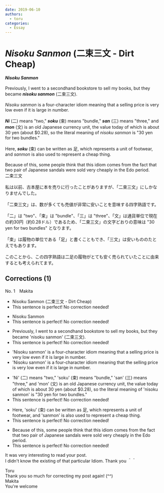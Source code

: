```yaml
---
date: 2019-06-10
authors:
  - toru
categories:
  - Essay
---
```


<h1 id="subject_show"><strong><em>Nisoku Sanmon</strong></em> (二束三文 - Dirt Cheap)</h1>
<div class="date" hidden>Jun 10, 2019 18:20</div>
<div id="post"><div id="body_show_ori">
<strong><em>Nisoku Sanmon</strong></em><br/><br/>Previously, I went to a secondhand bookstore to sell my books, but they became <strong><em>nisoku sanmon</em></strong> (二束三文).<br/><br/><em>Nisoku sanmon</em> is a four-character idiom meaning that a selling price is very low even if it is large in number.<br/><br/><strong><em>Ni</em></strong> (二) means "two," <strong><em>soku</em></strong> (束) means "bundle," <strong><em>san</em></strong> (三) means "three," and <strong><em>mon</em></strong> (文) is an old Japanese currency unit, the value today of which is about 30 yen (about $0.28), so the literal meaning of <em>nisoku sanmon</em> is "30 yen for two bundles."<br/><br/>Here, <strong><em>soku</em></strong> (束) can be written as 足, which represents a unit of footwear, and <em>sanmon</em> is also used to represent a cheap thing.<br/><br/>Because of this, some people think that this idiom comes from the fact that two pair of Japanese sandals were sold very cheaply in the Edo period.
</div></div>

<!-- more -->

<div id="post_ja"><div id="body_show_mo">
二束三文<br/><br/>私は以前、古本屋に本を売りに行ったことがありますが、「二束三文」にしかなりませんでした。<br/><br/>「二束三文」は、数が多くても売値が非常に安いことを意味する四字熟語です。<br/><br/>「二」は "two"、「束」は "bundle"、「三」は "three"、「文」は通貨単位で現在の約30円（約0.28ドル）であるため、「二束三文」の文字どおりの意味は "30 yen for two bundles" となります。<br/><br/>「束」は履物の単位である「足」と書くこともでき、「三文」は安いもののたとえでもあります。<br/><br/>このことから、この四字熟語は二足の履物がとても安く売られていたことに由来するとも考えられてます。
</div></div>

## Corrections (1)
<div id="block"><div class="first_name"> No. 1　<span class="just_name">Makita</span></div><div id="block2">
<ul class="correction_field">
<li class="incorrect">Nisoku Sanmon (二束三文 - Dirt Cheap)</li>
<li class="corrected perfect">This sentence is perfect! No correction needed!</li>
</ul>
<ul class="correction_field">
<li class="incorrect">Nisoku Sanmon</li>
<li class="corrected perfect">This sentence is perfect! No correction needed!</li>
</ul>
<ul class="correction_field">
<li class="incorrect">Previously, I went to a secondhand bookstore to sell my books, but they became 'nisoku sanmon' (二束三文).</li>
<li class="corrected perfect">This sentence is perfect! No correction needed!</li>
</ul>
<ul class="correction_field">
<li class="incorrect">'Nisoku sanmon' is a four-character idiom meaning that a selling price is very low even if it is large in number.</li>
<li class="corrected correct">
'Nisoku sanmon' is a four-character idiom meaning that <span class="f_red">the</span> selling price is very low even if it is large in number.
</li>
</ul>
<ul class="correction_field">
<li class="incorrect">'Ni' (二) means "two," 'soku' (束) means "bundle," 'san' (三) means "three," and 'mon' (文) is an old Japanese currency unit, the value today of which is about 30 yen (about $0.28), so the literal meaning of 'nisoku sanmon' is "30 yen for two bundles."</li>
<li class="corrected perfect">This sentence is perfect! No correction needed!</li>
</ul>
<ul class="correction_field">
<li class="incorrect">Here, 'soku' (束) can be written as 足, which represents a unit of footwear, and 'sanmon' is also used to represent a cheap thing.</li>
<li class="corrected perfect">This sentence is perfect! No correction needed!</li>
</ul>
<ul class="correction_field">
<li class="incorrect">Because of this, some people think that this idiom comes from the fact that two pair of Japanese sandals were sold very cheaply in the Edo period.</li>
<li class="corrected perfect">This sentence is perfect! No correction needed!</li>
</ul>
<p class="comment_small">
 It was very interesting to read your post.
 <br/>
 I didn't know the existing of that particular Idiom. Thank you ＾＾
</p>

</div><div class="name"><span class="just_name">Toru</span><br>
Thank you so much for correcting my post again! (^^)
</div>
<div class="name"><span class="just_name">Makita</span><br>
You're welcome
</div>
</div>
